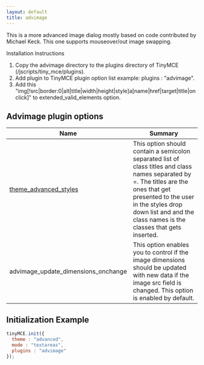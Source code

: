 ```yaml
---
layout: default
title: advimage
---
```


This is a more advanced image dialog mostly based on code contributed by Michael Keck. This one supports mouseover/out image swapping.

Installation Instructions

1.  Copy the advimage directory to the plugins directory of TinyMCE (/jscripts/tiny_mce/plugins).
2.  Add plugin to TinyMCE plugin option list example: plugins : "advimage".
3.  Add this "img[!src|border:0|alt|title|width|height|style]a[name|href|target|title|onclick]" to extended_valid_elements option.

## Advimage plugin options

| Name | Summary |
| --- | --- |
| [theme_advanced_styles](../configuration/Configuration3x@theme_advanced_styles) | This option should contain a semicolon separated list of class titles and class names separated by =. The titles are the ones that get presented to the user in the styles drop down list and and the class names is the classes that gets inserted. |
| advimage_update_dimensions_onchange | This option enables you to control if the image dimensions should be updated with new data if the image src field is changed. This option is enabled by default. |

## Initialization Example

```js
tinyMCE.init({
  theme : "advanced",
  mode : "textareas",
  plugins : "advimage"
});
```
